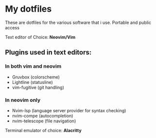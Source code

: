 # My dotfiles

These are dotfiles for the various software that i use. Portable and public access

Text editor of Choice: **Neovim/Vim**

## Plugins used in text editors:
### In both vim and neovim
- Gruvbox (colorscheme)
- Lightline (statusline)
- vim-fugitive (git handling)
### In neovim only
- Nvim-lsp (language server provider for syntax checking)
- nvim-compe (autocompletion)
- nvim-telescope (file navigation)

Terminal emulator of choice: **Alacritty**
